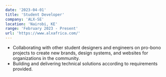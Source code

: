 ```yaml
---
date: '2023-04-01'
title: 'Student Developer'
company: 'ALX-SE'
location: 'Nairobi, KE'
range: 'February 2023 - Present'
url: 'https://www.alxafrica.com/'
---
```


- Collaborating with other student designers and engineers on pro-bono projects to create new brands, design systems, and websites for organizations in the community.
- Building and delivering technical solutions according to requirements provided.
